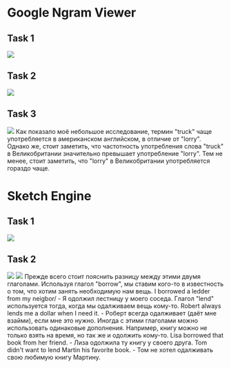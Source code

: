 # Google Ngram Viewer
## Task 1
![](https://pp.userapi.com/c846122/v846122190/107ee/j8y3sw7vTwI.jpg)
## Task 2
![](https://sun1-11.userapi.com/c840738/v840738542/6d310/WGnSSc5lCMA.jpg)
## Task 3
![](https://sun1-15.userapi.com/c840738/v840738542/6d328/nI1MweKWMVQ.jpg)
Как показало моё небольшое исследование, термин "truck" чаще употребляется в американском английском, в отличие от "lorry". Однако же, стоит заметить, что частотность употребления слова "truck" в Великобритании значительно превышает употребление "lorry". Тем не менее, стоит заметить, что "lorry" в Великобритании употребляется гораздо чаще.
# Sketch Engine
## Task 1
![](https://sun9-5.userapi.com/c840738/v840738175/6a837/Gu8QIVn33k8.jpg)
## Task 2
![](https://sun9-5.userapi.com/c840738/v840738175/6a845/1lw4GXzM5uw.jpg)
![](https://sun1-1.userapi.com/c840738/v840738175/6a84c/o5isOuJiP34.jpg)
Прежде всего стоит пояснить разницу между этими двумя глаголами. Используя глагол "borrow", мы ставим кого-то в известность о том, что хотим занять необходимую нам вещь. 
I borrowed a ledder from my neigbor/ - Я одолжил лестницу у моего соседа.
Глагол "lend" используется тогда, когда мы одалживаем вещь кому-то.
Robert always lends me a dollar when I need it. - Роберт всегда одалживает (даёт мне взайми), если мне это нужно.
Иногда с этими глаголами можно использовать одинаковые дополнения. Например, книгу можно не только взять на время, но так же и одолжить кому-то.
Lisa borrowed that book from her friend. - Лиза одолжила ту книгу у своего друга.
Tom didn't want to lend Martin his favorite book. - Том не хотел одалживать свою любимую книгу Мартину.
